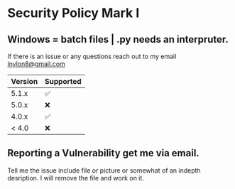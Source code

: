 # Security Policy Mark I

## Windows = batch files | .py needs an interpruter.

If there is an issue or any questions reach out to my email lnylon8@gmail.com

| Version | Supported          |
| ------- | ------------------ |
| 5.1.x   | :white_check_mark: |
| 5.0.x   | :x:                |
| 4.0.x   | :white_check_mark: |
| < 4.0   | :x:                |

## Reporting a Vulnerability get me via email.

Tell me the issue include file or picture or somewhat of an indepth desription. I will remove the file and work on it.
